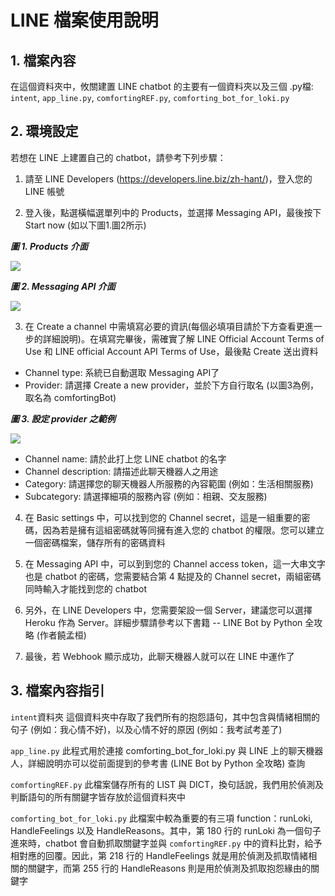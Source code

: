  # LINE 檔案使用說明
 ## 1. 檔案內容
在這個資料夾中，攸關建置 LINE chatbot 的主要有一個資料夾以及三個 .py檔: ```intent```, ```app_line.py```, ```comfortingREF.py```, ```comforting_bot_for_loki.py```

## 2. 環境設定
若想在 LINE 上建置自己的 chatbot，請參考下列步驟：

1. 請至 LINE Developers (https://developers.line.biz/zh-hant/)，登入您的 LINE 帳號

2. 登入後，點選橫幅選單列中的 Products，並選擇 Messaging API，最後按下 Start now (如以下圖1.圖2所示)

***圖 1. Products 介面***

![](https://upload.cc/i1/2021/05/25/EPKCRS.png)

***圖 2. Messaging API 介面***

![](https://upload.cc/i1/2021/05/25/fVtvlw.png)

3. 在 Create a channel 中需填寫必要的資訊(每個必填項目請於下方查看更進一步的詳細說明)。在填寫完畢後，需確實了解 LINE Official Account Terms of Use 和 LINE official Account API Terms of Use，最後點 Create 送出資料

* Channel type: 系統已自動選取 Messaging API了
* Provider: 請選擇 Create a new provider，並於下方自行取名 (以圖3為例，取名為 comfortingBot)

***圖 3. 設定 provider 之範例***

![](https://upload.cc/i1/2021/05/25/axnGhP.png)
 
* Channel name: 請於此打上您 LINE chatbot 的名字
* Channel description: 請描述此聊天機器人之用途
* Category: 請選擇您的聊天機器人所服務的內容範圍 (例如：生活相關服務) 
* Subcategory: 請選擇細項的服務內容 (例如：相親、交友服務)

4. 在 Basic settings 中，可以找到您的 Channel secret，這是一組重要的密碼，因為若是擁有這組密碼就等同擁有進入您的 chatbot 的權限。您可以建立一個密碼檔案，儲存所有的密碼資料

5. 在 Messaging API 中，可以到到您的 Channel access token，這一大串文字也是 chatbot 的密碼，您需要結合第 4 點提及的 Channel secret，兩組密碼同時輸入才能找到您的 chatbot

6. 另外，在 LINE Developers 中，您需要架設一個 Server，建議您可以選擇 Heroku 作為 Server。詳細步驟請參考以下書籍 -- LINE Bot by Python 全攻略 (作者饒孟桓)

7. 最後，若 Webhook 顯示成功，此聊天機器人就可以在 LINE 中運作了

## 3. 檔案內容指引
```intent```資料夾
這個資料夾中存取了我們所有的抱怨語句，其中包含與情緒相關的句子 (例如：我心情不好)，以及心情不好的原因 (例如：我考試考差了)

```app_line.py```
此程式用於連接 comforting_bot_for_loki.py 與 LINE 上的聊天機器人，詳細說明亦可以從前面提到的參考書 (LINE Bot by Python 全攻略) 查詢

```comfortingREF.py```
此檔案儲存所有的 LIST 與 DICT，換句話說，我們用於偵測及判斷語句的所有關鍵字皆存放於這個資料夾中

```comforting_bot_for_loki.py```
此檔案中較為重要的有三項 function：runLoki, HandleFeelings 以及 HandleReasons。其中，第 180 行的 runLoki 為一個句子進來時，chatbot 會自動抓取關鍵字並與 ```comfortingREF.py``` 中的資料比對，給予相對應的回覆。因此，第 218 行的 HandleFeelings 就是用於偵測及抓取情緒相關的關鍵字，而第 255 行的 HandleReasons 則是用於偵測及抓取抱怨緣由的關鍵字
